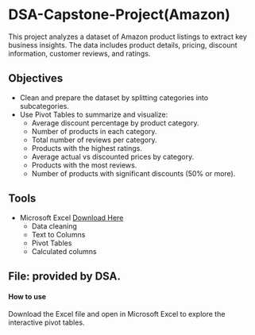 # DSA-Capstone-Project(Amazon)

This project analyzes a dataset of Amazon product listings to extract key business insights. The data includes product details, pricing, discount information, customer reviews, and ratings. 

## Objectives
- Clean and prepare the dataset by splitting categories into subcategories.
- Use Pivot Tables to summarize and visualize:
  - Average discount percentage by product category.
  - Number of products in each category.
  - Total number of reviews per category.
  - Products with the highest ratings.
  - Average actual vs discounted prices by category.
  - Products with the most reviews.
  - Number of products with significant discounts (50% or more).

## Tools
- Microsoft Excel [Download Here](https://wwww.microsoft.com)
  - Data cleaning
  - Text to Columns
  - Pivot Tables
  - Calculated columns

## File: provided by DSA.

#### How to use
Download the Excel file and open in Microsoft Excel to explore the interactive pivot tables.

